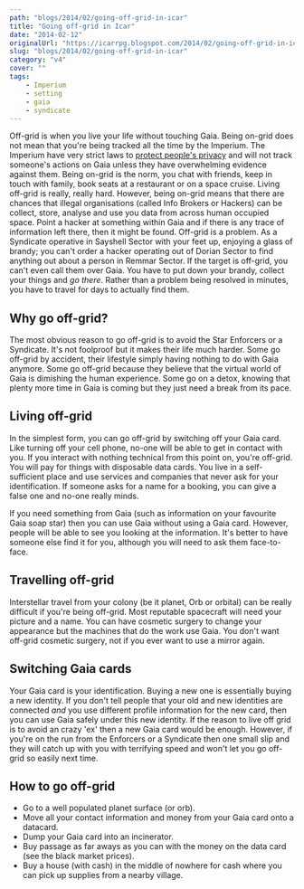 ```yaml
---
path: "blogs/2014/02/going-off-grid-in-icar"
title: "Going off-grid in Icar"
date: "2014-02-12"
originalUrl: "https://icarrpg.blogspot.com/2014/02/going-off-grid-in-icar.html"
slug: "blogs/2014/02/going-off-grid-in-icar"
category: "v4"
cover: ""
tags:
    - Imperium
    - setting
    - gaia
    - syndicate
---
```

Off-grid is when you live your life without touching Gaia. Being on-grid does not mean that you're being tracked all the time by the Imperium. The Imperium have very strict laws to [protect people's privacy](../2013-11-12-information-privacy-and-law-in-icar) and will not track someone's actions on Gaia unless they have overwhelming evidence against them. Being on-grid is the norm, you chat with friends, keep in touch with family, book seats at a restaurant or on a space cruise. Living off-grid is really, really hard.  However, being on-grid means that there are chances that illegal organisations (called Info Brokers or Hackers) can be collect, store, analyse and use you data from across human occupied space. Point a hacker at something within Gaia and if there is any trace of information left there, then it might be found.  Off-grid is a problem. As a Syndicate operative in Sayshell Sector with your feet up, enjoying a glass of brandy; you can't order a hacker operating out of Dorian Sector to find anything out about a person in Remmar Sector. If the target is off-grid, you can't even call them over Gaia. You have to put down your brandy, collect your things and *go there*. Rather than a problem being resolved in minutes, you have to travel for days to actually find them.  

## Why go off-grid?

The most obvious reason to go off-grid is to avoid the Star Enforcers or a Syndicate. It's not foolproof but it makes their life much harder. Some go off-grid by accident, their lifestyle simply having nothing to do with Gaia anymore. Some go off-grid because they believe that the virtual world of Gaia is dimishing the human experience. Some go on a detox, knowing that plenty more time in Gaia is coming but they just need a break from its pace.  

## Living off-grid

In the simplest form, you can go off-grid by switching off your Gaia card. Like turning off your cell phone, no-one will be able to get in contact with you. If you interact with nothing technical from this point on, you're off-grid. You will pay for things with disposable data cards. You live in a self-sufficient place and use services and companies that never ask for your identification. If someone asks for a name for a booking, you can give a false one and no-one really minds.  

If you need something from Gaia (such as information on your favourite Gaia soap star) then you can use Gaia without using a Gaia card. However, people will be able to see you looking at the information. It's better to have someone else find it for you, although you will need to ask them face-to-face.  

## Travelling off-grid

Interstellar travel from your colony (be it planet, Orb or orbital) can be really difficult if you're being off-grid. Most reputable spacecraft will need your picture and a name. You can have cosmetic surgery to change your appearance but the machines that do the work use Gaia. You don't want off-grid cosmetic surgery, not if you ever want to use a mirror again.  

## Switching Gaia cards

Your Gaia card is your identification. Buying a new one is essentially buying a new identity. If you don't tell people that your old and new identities are connected *and* you use different profile information for the new card, then you can use Gaia safely under this new identity. If the reason to live off grid is to avoid an crazy 'ex' then a new Gaia card would be enough. However, if you're on the run from the Enforcers or a Syndicate then one small slip and they will catch up with you with terrifying speed and won't let you go off-grid so easily next time.  

## How to go off-grid

*   Go to a well populated planet surface (or orb). 
*   Move all your contact information and money from your Gaia card onto a datacard. 
*   Dump your Gaia card into an incinerator. 
*   Buy passage as far aways as you can with the money on the data card (see the black market prices).
*   Buy a house (with cash) in the middle of nowhere for cash where you can pick up supplies from a nearby village.